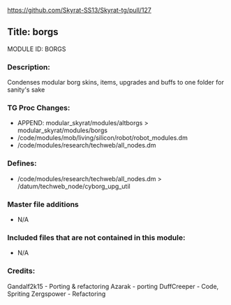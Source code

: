 https://github.com/Skyrat-SS13/Skyrat-tg/pull/127

## Title: borgs

MODULE ID: BORGS


### Description:

Condenses modular borg skins, items, upgrades and buffs to one folder for sanity's sake

### TG Proc Changes:
- APPEND: modular_skyrat/modules/altborgs > modular_skyrat/modules/borgs
- /code/modules/mob/living/silicon/robot/robot_modules.dm
- /code/modules/research/techweb/all_nodes.dm

### Defines:

- /code/modules/research/techweb/all_nodes.dm > /datum/techweb_node/cyborg_upg_util

### Master file additions

- N/A

### Included files that are not contained in this module:

- N/A

### Credits:

Gandalf2k15 - Porting & refactoring
Azarak - porting
DuffCreeper - Code, Spriting
Zergspower - Refactoring

